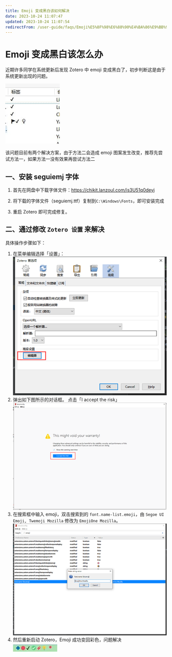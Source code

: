 ```yaml
---
title: Emoji 变成黑白该如何解决
date: 2023-10-24 11:07:47
updated: 2023-10-24 11:07:54
redirectFrom: /user-guide/faqs/Emoji%E5%8F%98%E6%88%90%E4%BA%86%E9%BB%91%E7%99%BD%E8%AF%A5%E5%A6%82%E4%BD%95%E8%A7%A3%E5%86%B3.html
---
```


# Emoji 变成黑白该怎么办

近期许多同学在系统更新后发现 Zotero 中 emoji 变成黑白了，初步判断这是由于系统更新出现的问题。

![emoji变成黑白](../../assets/images/emoji变成黑白.jpg)

该问题目前有两个解决方案，由于方法二会造成 emoji 图案发生改变，推荐先尝试方法一，如果方法一没有效果再尝试方法二

## 一、安装 seguiemj 字体

1. 首先在网盘中下载字体文件：<https://chikit.lanzoul.com/is3U51q0deyj>

2. 将下载的字体文件（seguiemj.ttf）复制到`C:\Windows\Fonts`，即可安装完成

3. 重启 Zotero 即可完成修复。

## 二、通过修改 `Zotero 设置` 来解决

具体操作步骤如下：

1. 在菜单编辑选择「设置」：
   ![编辑器](../../assets/images/zotero-编辑器.png)
2. 弹出如下图所示的对话框。
   点击「I accept the risk」
   ![同意承担风险](../../assets/images/zotero-我同意承担风险.png)
3. 在搜索框中输入 emoji，双击搜索到的 `font.name-list.emoji`，由 `Segoe UI Emoji, Twemoji Mozilla` 修改为 `EmojiOne Mozilla`。
   ![修改为"EmojiOne Mozilla"](../../assets/images/zotero-修改font.name-list.emoji.png)
4. 然后重新启动 Zotero，Emoji 成功变回彩色，问题解决
   ![emoji由黑白变成彩色](../../assets/images/emoji由黑白变成彩色.jpg)
